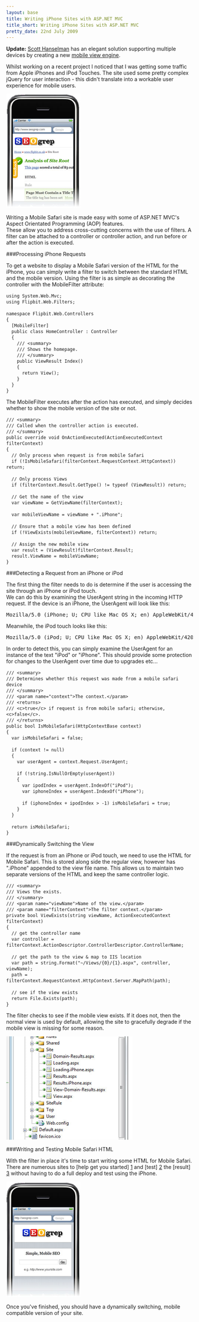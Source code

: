 ```yaml
---
layout: base
title: Writing iPhone Sites with ASP.NET MVC
title_short: Writing iPhone Sites with ASP.NET MVC
pretty_date: 22nd July 2009
---
```


<div class="alert-message block-message info">
    <p>
        <strong>Update:</strong> 
        <a href="http://www.hanselman.com/blog/">Scott Hanselman</a> has an elegant solution supporting multiple devices 
        by creating a new <a href="http://www.hanselman.com/blog/MixMobileWebSitesWithASPNETMVCAndTheMobileBrowserDefinitionFile.aspx">
        mobile view engine</a>.
    </p>
</div>

Whilst working on a recent project I noticed that I was getting some traffic from Apple iPhones and iPod Touches.  The 
site used some pretty complex jQuery for user interaction - this didn't translate into a workable user experience for 
mobile users.

<div class="center spaced">
    <img title="The iPhone displaying a site with regular HTML"  alt="The iPhone displaying a site with regular HTML" src="/content/images/blog/normal-site-on-iphone.jpg" />
</div>

Writing a Mobile Safari site is made easy with some of ASP.NET MVC's Aspect Orientated Programming (AOP) features.  
These allow you to address cross-cutting concerns with the use of filters.  A filter can be attached to a controller 
or controller action, and run before or after the action is executed.

###Processing iPhone Requests

To get a website to display a Mobile Safari version of the HTML for the iPhone, you can simply write a filter to 
switch between the standard HTML and the mobile version.  Using the filter is as simple as decorating the controller 
with the MobileFilter attribute:

    using System.Web.Mvc;
    using Flipbit.Web.Filters;

    namespace Flipbit.Web.Controllers
    {
      [MobileFilter]
      public class HomeController : Controller
      {
        /// <summary>
        /// Shows the homepage.
        /// </summary>
        public ViewResult Index()
        {
          return View();
        }
      }
    }

The MobileFilter executes after the action has executed, and simply decides whether to show the mobile version of the site or not.

    /// <summary>
    /// Called when the controller action is executed.
    /// </summary>
    public override void OnActionExecuted(ActionExecutedContext filterContext)
    {
      // Only process when request is from mobile Safari
      if (!IsMobileSafari(filterContext.RequestContext.HttpContext)) return;

      // Only process Views
      if (filterContext.Result.GetType() != typeof (ViewResult)) return;

      // Get the name of the view
      var viewName = GetViewName(filterContext);

      var mobileViewName = viewName + ".iPhone";

      // Ensure that a mobile view has been defined
      if (!ViewExists(mobileViewName, filterContext)) return;

      // Assign the new mobile view
      var result = (ViewResult)filterContext.Result;
      result.ViewName = mobileViewName;
    }

###Detecting a Request from an iPhone or iPod

The first thing the filter needs to do is determine if the user is accessing the site through an iPhone or iPod touch.  
We can do this by examining the UserAgent string in the incoming HTTP request.  If the device is an iPhone, the UserAgent 
will look like this:

<pre>Mozilla/5.0 (iPhone; U; CPU like Mac OS X; en) AppleWebKit/420+ (KHTML, like Gecko) Version/3.0 Mobile/1C28 Safari/419.3
</pre>

Meanwhile, the iPod touch looks like this:

<pre>Mozilla/5.0 (iPod; U; CPU like Mac OS X; en) AppleWebKit/420.1 (KHTML, like Gecko) Version/3.0 Mobile/3A100a Safari/419.3
</pre>

In order to detect this, you can simply examine the UserAgent for an instance of the text "iPod" or "iPhone".  This should 
provide some protection for changes to the UserAgent over time due to upgrades etc...

    /// <summary>
    /// Determines whether this request was made from a mobile safari device
    /// </summary>
    /// <param name="context">The context.</param>
    /// <returns>
    /// <c>true</c> if request is from mobile safari; otherwise, <c>false</c>.
    /// </returns>
    public bool IsMobileSafari(HttpContextBase context)
    {
      var isMobileSafari = false;

      if (context != null)
      {
        var userAgent = context.Request.UserAgent;

        if (!string.IsNullOrEmpty(userAgent))
        {
          var ipodIndex = userAgent.IndexOf("iPod");
          var iphoneIndex = userAgent.IndexOf("iPhone");

          if (iphoneIndex + ipodIndex > -1) isMobileSafari = true;
        }
      }

      return isMobileSafari;
    }

###Dynamically Switching the View

If the request is from an iPhone or iPod touch, we need to use the HTML for Mobile Safari.  This is stored along side the 
regular view, however has ".iPhone" appended to the view file name.  This allows us to maintain two separate versions of 
the HTML and keep the same controller logic.

    /// <summary>
    /// Views the exists.
    /// </summary>
    /// <param name="viewName">Name of the view.</param>
    /// <param name="filterContext">The filter context.</param>
    private bool ViewExists(string viewName, ActionExecutedContext filterContext)
    {
      // get the controller name
      var controller = filterContext.ActionDescriptor.ControllerDescriptor.ControllerName;

      // get the path to the view & map to IIS location
      var path = string.Format("~/Views/{0}/{1}.aspx", controller, viewName);
      path = filterContext.RequestContext.HttpContext.Server.MapPath(path);

      // see if the view exists
      return File.Exists(path);
    }


The filter checks to see if the mobile view exists.  If it does not, then the normal view is used by default, allowing 
the site to gracefully degrade if the mobile view is missing for some reason.

<div class="center">
    <img title="Mobile views along side regular ones in Visual Studio" alt="Mobile views along side regular ones in Visual Studio" src="/content/images/blog/mobile-mvc-views.jpg" />
</div>

###Writing and Testing Mobile Safari HTML

With the filter in place it's time to start writing some HTML for Mobile Safari.  There are numerous sites to [help get you started] [1] 
and [test] [2] the [result] [3] without having to do a full deploy and test using the iPhone.

<div class="center top-margin">
    <img title="The iPhone displaying a site with Mobile Safari HTML" alt="The iPhone displaying a site with Mobile Safari HTML" src="/content/images/blog/mobile-safari-site-on-iphone.jpg" />
</div>

Once you've finished, you should have a dynamically switching, mobile compatible version of your site.

  [1]: http://www.modmyi.com/forums/web-apps/637-iphone-web-page-template.html "iPhone Web Page Template"
  [2]: http://labs.blackbaud.com/NetCommunity/article?artid=662 "Windows iPhone Emulator"
  [3]: http://iphonetester.com/ "Online iPhone tester"